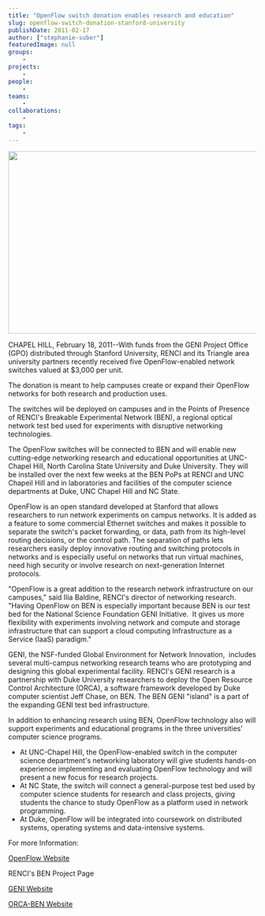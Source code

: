 ```yaml
---
title: "OpenFlow switch donation enables research and education"
slug: openflow-switch-donation-stanford-university
publishDate: 2011-02-17
author: ["stephanie-suber"]
featuredImage: null
groups:
    - 
projects:
    - 
people:
    - 
teams: 
    - 
collaborations:
    - 
tags:
    -
---
```


<p><img class="alignnone size-full wp-image-6759" title="OpenFlow Switch" src="https://www.renci.org/wp-content/uploads/2011/02/UNC-CS-Story.jpg" alt="" width="630" height="370" /></p>

<p>CHAPEL HILL, February 18, 2011--With funds from the GENI Project Office (GPO) distributed through Stanford University, RENCI and its Triangle area university partners recently received five OpenFlow-enabled network switches valued at $3,000 per unit.</p>

<p>The donation is meant to help campuses create or expand their OpenFlow networks for both research and production uses.</p>

<p>The switches will be deployed on campuses and in the Points of Presence of RENCI's Breakable Experimental Network (BEN), a regional optical network test bed used for experiments with disruptive networking technologies.</p>

<p>The OpenFlow switches will be connected to BEN and will enable new cutting-edge networking research and educational opportunities at UNC-Chapel Hill, North Carolina State University and Duke University. They will be installed over the next few weeks at the BEN PoPs at RENCI and UNC Chapeil Hill and in laboratories and facilities of the computer science departments at Duke, UNC Chapel Hill and NC State.</p>

<p>OpenFlow is an open standard developed at Stanford that allows researchers to run network experiments on campus networks. It is added as a feature to some commercial Ethernet switches and makes it possible to separate the switch's packet forwarding, or data, path from its high-level routing decisions, or the control path. The separation of paths lets researchers easily deploy innovative routing and switching protocols in networks and is especially useful on networks that run virtual machines, need high security or involve research on next-generation Internet protocols.</p>

<p>"OpenFlow is a great addition to the research network infrastructure on our campuses," said Ilia Baldine, RENCI's director of networking research. "Having OpenFlow on BEN is especially important because BEN is our test bed for the National Science Foundation GENI Initiative.  It gives us more flexibility with experiments involving network and compute and storage infrastructure that can support a cloud computing Infrastructure as a Service (IaaS) paradigm."</p>

<p>GENI, the NSF-funded Global Environment for Network Innovation,  includes several multi-campus networking research teams who are prototyping and designing this global experimental facility. RENCI's GENI research is a partnership with Duke University researchers to deploy the Open Resource Control Architecture (ORCA), a software framework developed by Duke computer scientist Jeff Chase, on BEN. The BEN GENI "island" is a part of the expanding GENI test bed infrastructure.</p>

<p>In addition to enhancing research using BEN, OpenFlow technology also will support experiments and educational programs in the three universities' computer science programs.</p>

<ul>
	<li>At UNC-Chapel Hill, the      OpenFlow-enabled switch in the computer science department's networking      laboratory will give students hands-on experience implementing and      evaluating OpenFlow technology and will present a new focus for research      projects. </li>
	<li>At NC State, the switch      will connect a general-purpose test bed used by computer science students      for research and class projects, giving students the chance to study      OpenFlow as a platform used in network programming. </li>
	<li>At Duke, OpenFlow will      be integrated into coursework on distributed systems, operating systems      and data-intensive systems.</li>
</ul>

<p>For more Information:</p>

<p><a href="http://www.openflowswitch.org/" target="_blank">OpenFlow Website</a></p>

<p>RENCI's BEN Project Page</p>

<p><a href="http://www.geni.net/" target="_blank">GENI Website</a></p>

<p><a href="https://ben.renci.org/index.php?option=com_content&amp;view=article&amp;id=77&amp;Itemid=84" target="_blank">ORCA-BEN Website</a></p>

<!-- old tags

["Breakable Experimental Network (BEN)","Global Environment for Network Innovations (GENI)","Open Resource Control Architecture (ORCA)","OpenFlow"]

-->
